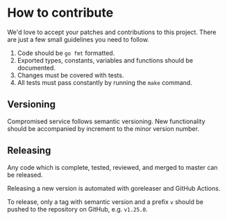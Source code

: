 # How to contribute

We'd love to accept your patches and contributions to this project. There are just a few small guidelines you need to follow.

1. Code should be `go fmt` formatted.
2. Exported types, constants, variables and functions should be documented.
3. Changes must be covered with tests.
4. All tests must pass constantly by running the `make` command.

## Versioning

Compromised service follows semantic versioning. New functionality should be accompanied by increment to the minor version number.

## Releasing

Any code which is complete, tested, reviewed, and merged to master can be released.

Releasing a new version is automated with goreleaser and GitHub Actions.

To release, only a tag with semantic version and a prefix `v` should be pushed to the repository on GitHub, e.g. `v1.25.0`.
